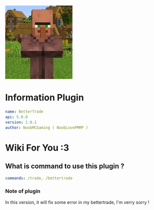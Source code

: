 
<img src="img/bettertrade.jfif"></img>
# Information Plugin
```YAML
name: BetterTrade
api: 5.0.0
version: 1.0.1
author: NoobMCGaming ( NoobLovePMMP )
```
# Wiki For You :3
## What is command to use this plugin ?
```YAML
commands: /trade, /bettertrade
```
### Note of plugin
In this version, it will fix some error in my bettertrade, I'm verry sorry !

